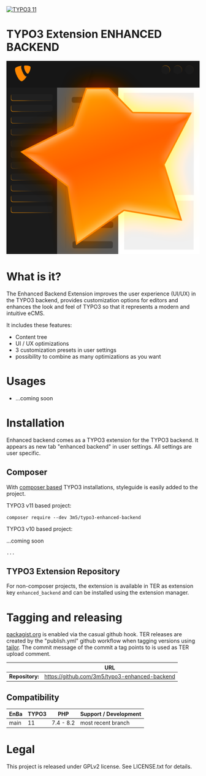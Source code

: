 [![TYPO3 11](https://img.shields.io/badge/TYPO3-11-orange.svg)](https://get.typo3.org/version/11)

TYPO3 Extension ENHANCED BACKEND
================================

![enhanced_backend_logo](/Resources/Public/Icons/Extension.png)

# What is it?

The Enhanced Backend Extension improves the user experience (UI/UX) in the TYPO3
backend, provides customization options for editors and enhances the look and
feel of TYPO3 so that it represents a modern and intuitive eCMS.

It includes these features:

* Content tree
* UI / UX optimizations
* 3 customization presets in user settings
* possibility to combine as many optimizations as you want

# Usages

* ...coming soon

# Installation

Enhanced backend comes as a TYPO3 extension for the TYPO3 backend. It appears
as new tab "enhanced backend" in user settings. All settings are user specific.

## Composer
With [composer based](https://docs.typo3.org/m/typo3/tutorial-getting-started/main/en-us/Installation/Install.html)
TYPO3 installations, styleguide is easily added to the project.

TYPO3 v11 based project:

```
composer require --dev 3m5/typo3-enhanced-backend
```

TYPO3 v10 based project:

...coming soon

```
...
```

## TYPO3 Extension Repository
For non-composer projects, the extension is available in TER as extension key `enhanced_backend` and can
be installed using the extension manager.

# Tagging and releasing

[packagist.org](https://packagist.org/packages/typo3/cms-styleguide) is enabled via the casual github hook.
TER releases are created by the "publish.yml" github workflow when tagging versions
using [tailor](https://github.com/TYPO3/tailor). The commit message of the commit a tag points to is
used as TER upload comment.

|                 | URL                                           |
|-----------------|-----------------------------------------------|
| **Repository:** | https://github.com/3m5/typo3-enhanced-backend |

## Compatibility

| EnBa | TYPO3 | PHP       | Support / Development |
|------|------|-----------|-----------------------|
| main | 11   | 7.4 - 8.2 | most recent branch    |

# Legal
This project is released under GPLv2 license. See LICENSE.txt for details.

